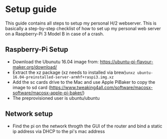 # Setup guide
This guide contains all steps to setup my personal H/2 webserver. This is basically a step-by-step checklist of how to set up my personal web server on a Raspberry-Pi 3 Model B in case of a crash.

## Raspberry-Pi Setup
* Download the Ubunutu 16.04 image from: https://ubuntu-pi-flavour-maker.org/download/
* Extract the xz package (xz needs to installed via brew)```unxz ubuntu-16.04-preinstalled-server-armhf+raspi3.img.xz```
* Add the sc cards drive to the Mac and use Apple PiBaker to copy the image to sd card (https://www.tweaking4all.com/software/macosx-software/macosx-apple-pi-baker/)
* The preprovisioned user is ubuntu/ubuntu

## Network setup
* Find the pi on the network throgth the GUI of the router and bind a static ip address via DHCP to the pi's mac address 
